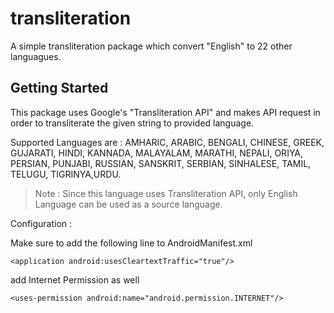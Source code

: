 # transliteration

A simple transliteration package which convert "English" to 22 other languagues.

## Getting Started

This package uses Google's "Transliteration API" and makes API request in order to transliterate the given string to provided language.

Supported Languages are : AMHARIC, ARABIC, BENGALI, CHINESE, GREEK, GUJARATI, HINDI, KANNADA, MALAYALAM, MARATHI, NEPALI, ORIYA, PERSIAN, PUNJABI, RUSSIAN, SANSKRIT, SERBIAN, SINHALESE, TAMIL, TELUGU, TIGRINYA,URDU.

>Note : Since this language uses Transliteration API, only English Language can be used as a source language. 

Configuration : 

Make sure to add the following line to AndroidManifest.xml

`<application android:usesCleartextTraffic="true"/>`

add Internet Permission as well

`<uses-permission android:name="android.permission.INTERNET"/>`